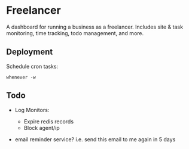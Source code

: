# Freelancer

A dashboard for running a business as a freelancer. Includes site & task monitoring, time tracking, todo management, and more.

## Deployment

Schedule cron tasks:

    whenever -w


## Todo

* Log Monitors:
    - Expire redis records
    - Block agent/ip

* email reminder service?  i.e. send this email to me again in 5 days

